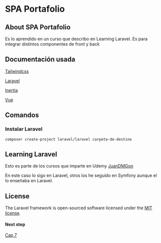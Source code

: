 # SPA Portafolio

## About SPA Portafolio

Es lo aprendido en un curso que describo en Learning Laravel.
Es para integrar distintos componentes de front y back

## Documentación usada

[Tailwindcss](https://tailwindcss.com/docs/installation)

[Laravel](https://laravel.com/docs/8.x/installation)

[Inertia](https://inertiajs.com/)

[Vue](https://vuejs.org/guide/introduction.html)

## Comandos

### Instalar Laravel
```
composer create-project laravel/laravel carpeta-de-destino
```




## Learning Laravel

Esto es parte de los cursos que imparte en Udemy [JuanDMGon](https://www.udemy.com/user/juandavidmezagonzlez/)

En este caso lo sigo en Laravel, otros los he seguido en Symfony aunque el lo enseñaba en Laravel.

## License

The Laravel framework is open-sourced software licensed under the [MIT license](https://opensource.org/licenses/MIT).


#### Next step

[Cap 7](https://www.udemy.com/course/usa-laravel-y-crea-un-spa-con-vue-intertia-y-tailwind-css/learn/lecture/31415638#overview)